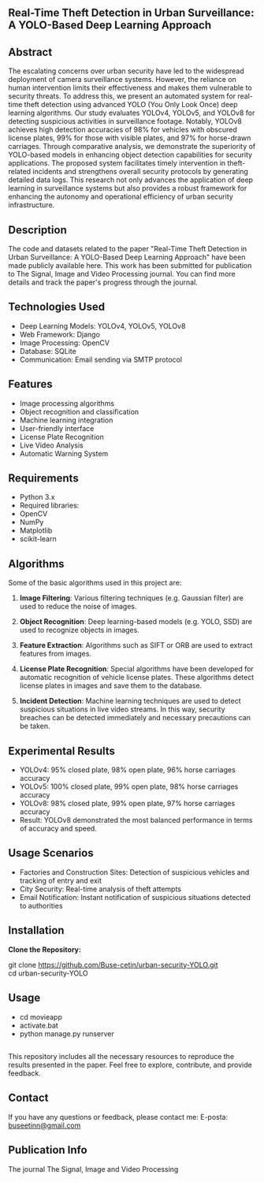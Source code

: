 ## **Real-Time Theft Detection in Urban Surveillance: A YOLO-Based Deep Learning Approach**

## Abstract
The escalating concerns over urban security have led to the widespread deployment of camera surveillance systems. However, the reliance on human intervention limits their effectiveness and makes them vulnerable to security threats. To address this, we present an automated system for real-time theft detection using advanced YOLO (You Only Look Once) deep learning algorithms. Our study evaluates YOLOv4, YOLOv5, and
YOLOv8 for detecting suspicious activities in surveillance footage. Notably, YOLOv8 achieves high detection accuracies of 98% for vehicles with obscured license plates, 99% for those with visible plates, and 97%
for horse-drawn carriages. Through comparative analysis, we demonstrate the superiority of YOLO-based models in enhancing object detection capabilities for security applications. The proposed system facilitates
timely intervention in theft-related incidents and strengthens overall security protocols by generating detailed data logs. This research not only advances the application of deep learning in surveillance systems
but also provides a robust framework for enhancing the autonomy and operational efficiency of urban security infrastructure.

## Description
The code and datasets related to the paper "Real-Time Theft Detection in Urban Surveillance: A YOLO-Based Deep Learning Approach" have been made publicly available here. This work has been submitted for publication to The Signal, Image and Video Processing journal. You can find more details and track the paper's progress through the journal.


## Technologies Used

- Deep Learning Models: YOLOv4, YOLOv5, YOLOv8
- Web Framework: Django
- Image Processing: OpenCV
- Database: SQLite
- Communication: Email sending via SMTP protocol

## Features

- Image processing algorithms
- Object recognition and classification
- Machine learning integration
- User-friendly interface
- License Plate Recognition
- Live Video Analysis
- Automatic Warning System

## Requirements

- Python 3.x
- Required libraries:
- OpenCV
- NumPy
- Matplotlib
- scikit-learn
    
## Algorithms

Some of the basic algorithms used in this project are:

1. **Image Filtering**: Various filtering techniques (e.g. Gaussian filter) are used to reduce the noise of images.

2. **Object Recognition**: Deep learning-based models (e.g. YOLO, SSD) are used to recognize objects in images.

3. **Feature Extraction**: Algorithms such as SIFT or ORB are used to extract features from images.

4. **License Plate Recognition**: Special algorithms have been developed for automatic recognition of vehicle license plates. These algorithms detect license plates in images and save them to the database.

5. **Incident Detection**: Machine learning techniques are used to detect suspicious situations in live video streams. In this way, security breaches can be detected immediately and necessary precautions can be taken.  

## Experimental Results
- YOLOv4: 95% closed plate, 98% open plate, 96% horse carriages accuracy 
- YOLOv5: 100% closed plate, 99% open plate, 98% horse carriages accuracy 
- YOLOv8: 98% closed plate, 99% open plate, 97% horse carriages accuracy
- Result: YOLOv8 demonstrated the most balanced performance in terms of accuracy and speed.

## Usage Scenarios

- Factories and Construction Sites: Detection of suspicious vehicles and tracking of entry and exit
- City Security: Real-time analysis of theft attempts
- Email Notification: Instant notification of suspicious situations detected to authorities

## Installation
 **Clone the Repository:**

git clone https://github.com/Buse-cetin/urban-security-YOLO.git  
cd urban-security-YOLO



## Usage
- cd movieapp
- activate.bat
- python manage.py runserver

## 
This repository includes all the necessary resources to reproduce the results presented in the paper. Feel free to explore, contribute, and provide feedback.

## Contact
If you have any questions or feedback, please contact me:
E-posta: buseetinn@gmail.com

## Publication Info
The journal The Signal, Image and Video Processing

